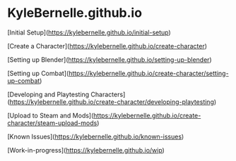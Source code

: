 # KyleBernelle.github.io



\[Initial Setup](https://kylebernelle.github.io/initial-setup)

\[Create a Character](https://kylebernelle.github.io/create-character)

\[Setting up Blender](https://kylebernelle.github.io/setting-up-blender)

\[Setting up Combat](https://kylebernelle.github.io/create-character/setting-up-combat)

\[Developing and Playtesting Characters](https://kylebernelle.github.io/create-character/developing-playtesting)

\[Upload to Steam and Mods](https://kylebernelle.github.io/create-character/steam-upload-mods)

\[Known Issues](https://kylebernelle.github.io/known-issues)

\[Work-in-progress](https://kylebernelle.github.io/wip)

